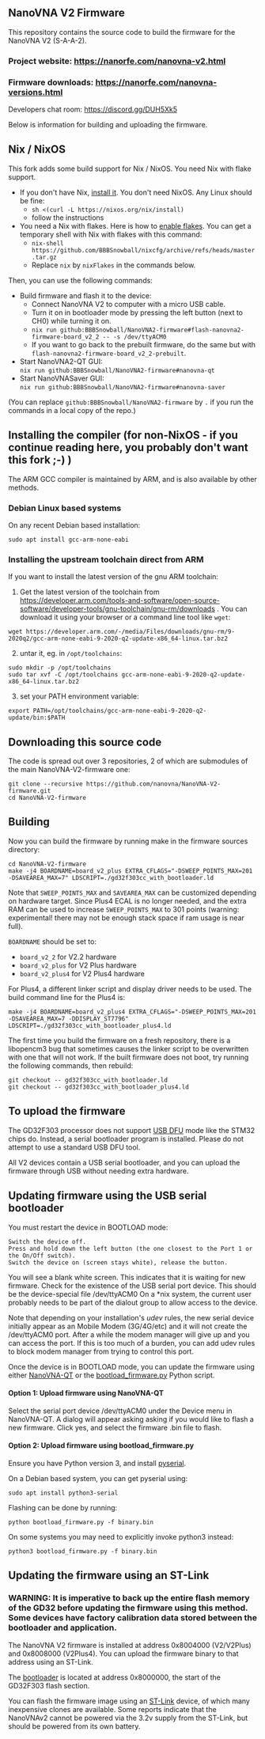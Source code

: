 ## NanoVNA V2 Firmware

This repository contains the source code to build the firmware for the NanoVNA V2 (S-A-A-2).

### Project website: https://nanorfe.com/nanovna-v2.html

### Firmware downloads: https://nanorfe.com/nanovna-versions.html

Developers chat room: https://discord.gg/DUH5Xk5

Below is information for building and uploading the firmware.

## Nix / NixOS

This fork adds some build support for Nix / NixOS. You need Nix with flake support.

* If you don't have Nix, [install it](https://nixos.org/download.html). You don't need NixOS. Any Linux should be fine:
  * `sh <(curl -L https://nixos.org/nix/install)`
  * follow the instructions
* You need a Nix with flakes. Here is how to [enable flakes](https://nixos.wiki/wiki/flakes#Installing_flakes). You can get a temporary shell with Nix with flakes with this command:
  * `nix-shell https://github.com/BBBSnowball/nixcfg/archive/refs/heads/master.tar.gz`
  * Replace `nix` by `nixFlakes` in the commands below.

Then, you can use the following commands:

* Build firmware and flash it to the device:<br>
  * Connect NanoVNA V2 to computer with a micro USB cable.
  * Turn it on in bootloader mode by pressing the left button (next to CH0) while turning it on.
  * `nix run github:BBBSnowball/NanoVNA2-firmware#flash-nanovna2-firmware-board_v2_2 -- -s /dev/ttyACM0`
  * If you want to go back to the prebuilt firmware, do the same but with `flash-nanovna2-firmware-board_v2_2-prebuilt`.
* Start NanoVNA2-QT GUI:<br>
  `nix run github:BBBSnowball/NanoVNA2-firmware#nanovna-qt`
* Start NanoVNASaver GUI:<br>
  `nix run github:BBBSnowball/NanoVNA2-firmware#nanovna-saver`

(You can replace `github:BBBSnowball/NanoVNA2-firmware` by `.` if you run the commands in a local copy of the repo.)


## Installing the compiler (for non-NixOS - if you continue reading here, you probably don't want this fork ;-) )

The ARM GCC compiler is maintained by ARM, and is also available by other methods.

### Debian Linux based systems

On any recent Debian based installation:
``` 
sudo apt install gcc-arm-none-eabi
```

### Installing the upstream toolchain direct from ARM

If you want to install the latest version of the gnu ARM toolchain:

1. Get the latest version of the toolchain from https://developer.arm.com/tools-and-software/open-source-software/developer-tools/gnu-toolchain/gnu-rm/downloads .
You can download it using your browser or a command line tool like `wget`:
```
wget https://developer.arm.com/-/media/Files/downloads/gnu-rm/9-2020q2/gcc-arm-none-eabi-9-2020-q2-update-x86_64-linux.tar.bz2
```

2. untar it, eg. in `/opt/toolchains`:
```
sudo mkdir -p /opt/toolchains
sudo tar xvf -C /opt/toolchains gcc-arm-none-eabi-9-2020-q2-update-x86_64-linux.tar.bz2
```

3. set your PATH environment variable:
```
export PATH=/opt/toolchains/gcc-arm-none-eabi-9-2020-q2-update/bin:$PATH
```

## Downloading this source code

The code is spread out over 3 repositories, 2 of which are submodules of the main NanoVNA-V2-firmware one:
```
git clone --recursive https://github.com/nanovna/NanoVNA-V2-firmware.git
cd NanoVNA-V2-firmware
```

## Building
Now you can build the firmware by running make in the firmware sources directory:
```
cd NanoVNA-V2-firmware
make -j4 BOARDNAME=board_v2_plus EXTRA_CFLAGS="-DSWEEP_POINTS_MAX=201 -DSAVEAREA_MAX=7" LDSCRIPT=./gd32f303cc_with_bootloader.ld
```
Note that `SWEEP_POINTS_MAX` and `SAVEAREA_MAX` can be customized depending on hardware target.
Since Plus4 ECAL is no longer needed, and the extra RAM can be used to increase `SWEEP_POINTS_MAX` to 301 points (warning: experimental! there may not be enough stack space if ram usage is near full).

`BOARDNAME` should be set to:
- `board_v2_2` for V2.2 hardware
- `board_v2_plus` for V2 Plus hardware
- `board_v2_plus4` for V2 Plus4 hardware

For Plus4, a different linker script and display driver needs to be used. The build command line for the Plus4 is:
```
make -j4 BOARDNAME=board_v2_plus4 EXTRA_CFLAGS="-DSWEEP_POINTS_MAX=201 -DSAVEAREA_MAX=7 -DDISPLAY_ST7796" LDSCRIPT=./gd32f303cc_with_bootloader_plus4.ld
```

The first time you build the firmware on a fresh repository, there is a libopencm3 bug that sometimes causes the linker script to be overwritten with one that will not work. If the built firmware does not boot, try running the following commands, then rebuild:
```
git checkout -- gd32f303cc_with_bootloader.ld
git checkout -- gd32f303cc_with_bootloader_plus4.ld
```

## To upload the firmware

The GD32F303 processor does not support [USB DFU](https://www.usb.org/sites/default/files/DFU_1.1.pdf) mode like the STM32 chips do.
Instead, a serial bootloader program is installed. Please do not attempt to use a standard USB DFU tool.

All V2 devices contain a USB serial bootloader, and you can upload the firmware through USB without needing extra hardware.

## Updating firmware using the USB serial bootloader

You must restart the device in BOOTLOAD mode:

```
Switch the device off.
Press and hold down the left button (the one closest to the Port 1 or the On/Off switch).
Switch the device on (screen stays white), release the button.
```

You will see a blank white screen. This indicates that it is waiting for new firmware.
Check for the existence of the USB serial port device. This should be the device-special file /dev/ttyACM0
On a *nix system, the current user probably needs to be part of the dialout group to allow access to the device.

Note that depending on your installation's *udev* rules, the new serial device initially appear as an Mobile Modem (3G/4G/etc)
and it will not create the /dev/ttyACM0 port.  After a while the modem manager will give up and you can access the port.
If this is too much of a burden, you can add udev rules to block modem manager from trying to control this port.


Once the device is in BOOTLOAD mode, you can update the firmware using either [NanoVNA-QT](https://github.com/nanovna-v2/NanoVNA-QT) or the [bootload_firmware.py](bootload_firmware.py) Python script.


#### Option 1: Upload firmware using NanoVNA-QT

Select the serial port device /dev/ttyACM0 under the Device menu in NanoVNA-QT. A dialog will appear asking asking if you would like to flash a new firmware. Click yes, and select the firmware .bin file to flash.


#### Option 2: Upload firmware using bootload_firmware.py
Ensure you have Python version 3, and install [pyserial](https://github.com/pyserial/pyserial).

On a Debian based system, you can get pyserial using:
```
sudo apt install python3-serial
```

Flashing can be done by running:
```
python bootload_firmware.py -f binary.bin
```

On some systems you may need to explicitly invoke python3 instead:
```
python3 bootload_firmware.py -f binary.bin
```


## Updating the firmware using an ST-Link

### WARNING: It is imperative to back up the entire flash memory of the GD32 before updating the firmware using this method. Some devices have factory calibration data stored between the bootloader and application.

The NanoVNA V2 firmware is installed at address 0x8004000 (V2/V2Plus) and 0x8008000 (V2Plus4).
You can upload the firmware binary to that address using an ST-Link.

The [bootloader](bootloader/binary.bin) is located at address 0x8000000, the start of the GD32F303 flash section.

You can flash the firmware image using an [ST-Link](https://www.st.com/en/development-tools/st-link-v2.html) device, of which many inexpensive clones are available.
Some reports indicate that the NanoVNAv2 cannot be powered via the 3.2v supply from the ST-Link, but should be powered from its own battery.
